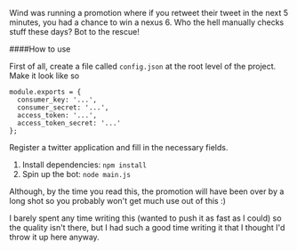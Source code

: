 Wind was running a promotion where if you retweet their tweet in the next 5 minutes, you had a chance to win a nexus 6. Who the hell manually checks stuff these days? Bot to the rescue!

####How to use

First of all, create a file called `config.json` at the root level of the project.  Make it look like so

    module.exports = {
      consumer_key: '...',
      consumer_secret: '...',
      access_token: '...',
      access_token_secret: '...'
    };

Register a twitter application and fill in the necessary fields.

1. Install dependencies: `npm install`
2. Spin up the bot: `node main.js`

Although, by the time you read this, the promotion will have been over by a long shot so you probably won't get much use out of this :)

I barely spent any time writing this (wanted to push it as fast as I could) so the quality isn't there, but I had such a good time writing it that I thought I'd throw it up here anyway.
